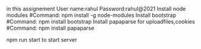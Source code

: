 in this assignement
User name:rahul
Password:rahul@2021
Install node modules #Command: npm install -g node-modules 
Install bootstrap #Command: npm install bootstrap 
Install papaparse for uploadfiles,cookies #Command: npm install papaparse

npm run start to start server
